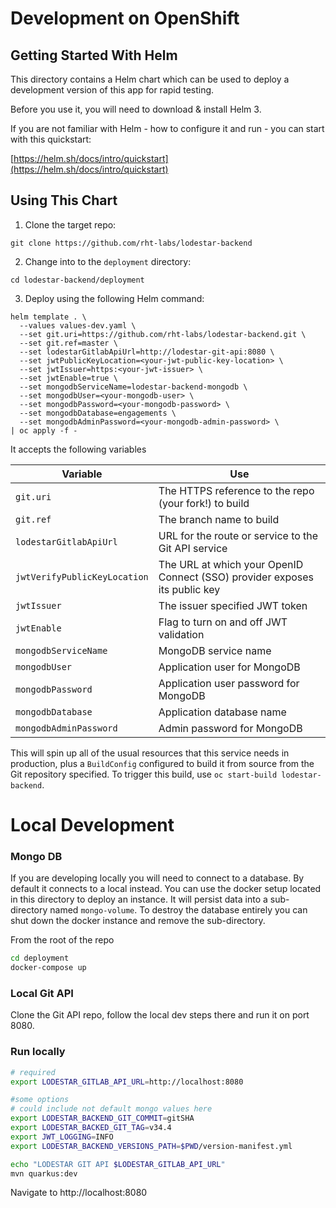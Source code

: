 # Development on OpenShift

## Getting Started With Helm

This directory contains a Helm chart which can be used to deploy a development version of this app for rapid testing.

Before you use it, you will need to download & install Helm 3.

If you are not familiar with Helm - how to configure it and run - you can start with this quickstart:

[https://helm.sh/docs/intro/quickstart](https://helm.sh/docs/intro/quickstart)

## Using This Chart

1. Clone the target repo:

```
git clone https://github.com/rht-labs/lodestar-backend
```

2. Change into to the `deployment` directory:

```
cd lodestar-backend/deployment
```

3. Deploy using the following Helm command:

```shell script
helm template . \
  --values values-dev.yaml \
  --set git.uri=https://github.com/rht-labs/lodestar-backend.git \
  --set git.ref=master \
  --set lodestarGitlabApiUrl=http://lodestar-git-api:8080 \
  --set jwtPublicKeyLocation=<your-jwt-public-key-location> \
  --set jwtIssuer=https:<your-jwt-issuer> \
  --set jwtEnable=true \
  --set mongodbServiceName=lodestar-backend-mongodb \
  --set mongodbUser=<your-mongodb-user> \
  --set mongodbPassword=<your-mongodb-password> \
  --set mongodbDatabase=engagements \
  --set mongodbAdminPassword=<your-mongodb-admin-password> \
| oc apply -f -
```

It accepts the following variables

| Variable  | Use  |
|---|---|
| `git.uri`  | The HTTPS reference to the repo (your fork!) to build  |
| `git.ref`  | The branch name to build  |
| `lodestarGitlabApiUrl`  | URL for the route or service to the Git API service  |
| `jwtVerifyPublicKeyLocation`  | The URL at which your OpenID Connect (SSO) provider exposes its public key  |
| `jwtIssuer`  | The issuer specified JWT token|
| `jwtEnable`  | Flag to turn on and off JWT validation  |
| `mongodbServiceName` | MongoDB service name |
| `mongodbUser` | Application user for MongoDB |
| `mongodbPassword` | Application user password for MongoDB |
| `mongodbDatabase` | Application database name |
| `mongodbAdminPassword` | Admin password for MongoDB |

This will spin up all of the usual resources that this service needs in production, plus a `BuildConfig` configured to build it from source from the Git repository specified. To trigger this build, use `oc start-build lodestar-backend`.

# Local Development

### Mongo DB

If you are developing locally you will need to connect to a database. By default it connects to a local instead. You can use the docker setup located in this directory to deploy an instance. It will persist data into a sub-directory named `mongo-volume`. To destroy the database entirely you can shut down the docker instance and remove the sub-directory.

From the root of the repo

```bash
cd deployment
docker-compose up
```

### Local Git API

Clone the Git API repo, follow the local dev steps there and run it on port 8080.

### Run locally

```bash
# required
export LODESTAR_GITLAB_API_URL=http://localhost:8080

#some options
# could include not default mongo values here
export LODESTAR_BACKEND_GIT_COMMIT=gitSHA
export LODESTAR_BACKED_GIT_TAG=v34.4
export JWT_LOGGING=INFO
export LODESTAR_BACKEND_VERSIONS_PATH=$PWD/version-manifest.yml

echo "LODESTAR GIT API $LODESTAR_GITLAB_API_URL"
mvn quarkus:dev
```

Navigate to http://localhost:8080
